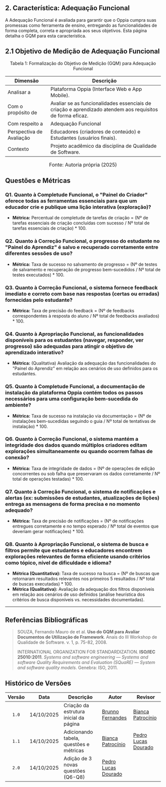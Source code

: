 ## 2. Característica: Adequação Funcional

A Adequação Funcional é avaliada para garantir que o Oppia cumpra suas promessas como ferramenta de ensino, entregando as funcionalidades de forma completa, correta e apropriada aos seus objetivos. Esta página detalha o GQM para esta característica.

## 2.1 Objetivo de Medição de Adequação Funcional

<p align="center"> Tabela 1: Formalização do Objetivo de Medição (GQM) para Adequação Funcional </a> </p>


|        Dimensão           |                   Descrição                     |
| ------------------------- | ----------------------------------------------- |
| Analisar a      | Plataforma Oppia (Interface Web e App Mobile).                       |
| Com o propósito de                 | Avaliar se as funcionalidades essenciais de criação e aprendizado atendem aos requisitos de forma eficaz.     |
| Com respeito a | Adequação Funcional                               | 
| Perspectiva de Avaliação  | Educadores (criadores de conteúdo) e Estudantes (usuários finais).                             |
| Contexto                  | Projeto acadêmico da disciplina de Qualidade de Software.       |

<font size="3"><p style="text-align: center">Fonte: Autoria própria (2025)</p></font>

## Questões e Métricas

### Q1. Quanto à **Completude Funcional**, o "Painel do Criador" oferece todas as ferramentas essenciais para que um educador crie e publique uma lição interativa (exploração)?

  * **Métrica:** Percentual de completude de tarefas de criação = (Nº de tarefas essenciais de criação concluídas com sucesso / Nº total de tarefas essenciais de criação) \* 100.

### Q2. Quanto à **Correção Funcional**, o progresso do estudante no "Painel do Aprendiz" é salvo e recuperado corretamente entre diferentes sessões de uso?

  * **Métrica:** Taxa de sucesso no salvamento de progresso = (Nº de testes de salvamento e recuperação de progresso bem-sucedidos / Nº total de testes executados) \* 100.

### Q3. Quanto à **Correção Funcional**, o sistema fornece feedback imediato e correto com base nas respostas (certas ou erradas) fornecidas pelo estudante?

  * **Métrica:** Taxa de precisão do feedback = (Nº de feedbacks correspondentes à resposta do aluno / Nº total de feedbacks avaliados) \* 100.

### Q4. Quanto à **Apropriação Funcional**, as funcionalidades disponíveis para os estudantes (navegar, responder, ver progresso) são adequadas para atingir o objetivo de aprendizado interativo?

  * **Métrica:** (Qualitativa) Avaliação da adequação das funcionalidades do "Painel do Aprendiz" em relação aos cenários de uso definidos para os estudantes.

### Q5. Quanto à **Completude Funcional**, a documentação de instalação da plataforma Oppia contém todos os passos necessários para uma configuração bem-sucedida do ambiente?

  * **Métrica:** Taxa de sucesso na instalação via documentação = (Nº de instalações bem-sucedidas seguindo o guia / Nº total de tentativas de instalação) \* 100.

### Q6. Quanto à **Correção Funcional**, o sistema mantém a integridade dos dados quando múltiplos criadores editam explorações simultaneamente ou quando ocorrem falhas de conexão?

  * **Métrica:** Taxa de integridade de dados = (Nº de operações de edição concorrentes ou sob falha que preservaram os dados corretamente / Nº total de operações testadas) \* 100.

### Q7. Quanto à **Correção Funcional**, o sistema de notificações e alertas (ex: submissões de estudantes, atualizações de lições) entrega as mensagens de forma precisa e no momento adequado?

  * **Métrica:** Taxa de precisão de notificações = (Nº de notificações entregues corretamente e no tempo esperado / Nº total de eventos que deveriam gerar notificações) \* 100.

### Q8. Quanto à **Apropriação Funcional**, o sistema de busca e filtros permite que estudantes e educadores encontrem explorações relevantes de forma eficiente usando critérios como tópico, nível de dificuldade e idioma?

  * **Métrica (Quantitativa):** Taxa de sucesso na busca = (Nº de buscas que retornaram resultados relevantes nos primeiros 5 resultados / Nº total de buscas executadas) \* 100.
  * **Métrica (Qualitativa):** Avaliação da adequação dos filtros disponíveis em relação aos cenários de uso definidos (análise heurística dos critérios de busca disponíveis vs. necessidades documentadas).
-----

## Referências Bibliográficas

> SOUZA, Fernando Mauro de et al. **Uso do GQM para Avaliar Documentos de Utilização de Framework**. Anais do III Workshop de Qualidade de Software. v. 1, p. 75-82, 2008.
>
> INTERNATIONAL ORGANIZATION FOR STANDARDIZATION. **ISO/IEC 25010:2011**. *Systems and software engineering — Systems and software Quality Requirements and Evaluation (SQuaRE) — System and software quality models*. Genebra: ISO, 2011.

## Histórico de Versões

| Versão | Data       | Descrição                               | Autor                                                     | Revisor                                                   |
| :----: | ---------- | --------------------------------------- | --------------------------------------------------------- | --------------------------------------------------------- |
| `1.0`  | 14/10/2025 | Criação da estrutura inicial da página  | [Brunno Fernandes](https://github.com/brunnoff)           | [Bianca Patrocínio](https://github.com/BiancaPatrocinio7) |
| `1.1`  | 14/10/2025 | Adicionando tabela, questões e métricas | [Bianca Patrocínio](https://github.com/BiancaPatrocinio7) | [Pedro Lucas Dourado](https://github.com/lucasdray)       |
| `2.0`  | 14/10/2025 | Adição de 3 novas questões (Q6-Q8)      | [Pedro Lucas Dourado](https://github.com/lucasdray)       |                                                           |

